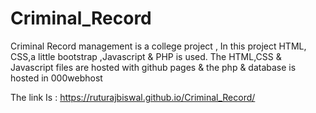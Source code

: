 # Criminal_Record
 Criminal Record management is a college project , In this project HTML, CSS,a little bootstrap ,Javascript & PHP is used.
 The HTML,CSS & Javascript files are hosted with github pages & the php & database is hosted in 000webhost
 

The link Is : https://ruturajbiswal.github.io/Criminal_Record/
